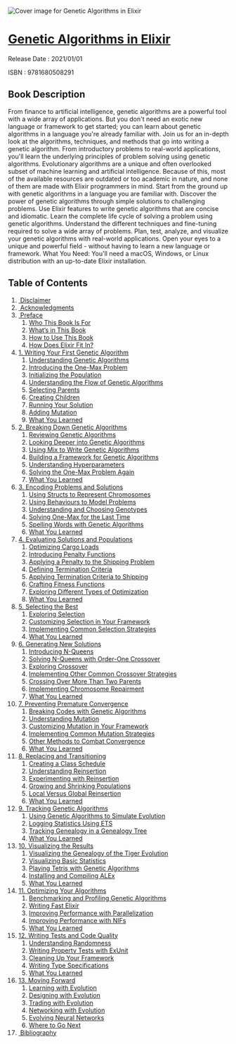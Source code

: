 ![Cover image for Genetic Algorithms in Elixir](https://imgdetail.ebookreading.net/cover/cover/202109/EB9781680508291.jpg)

[Genetic Algorithms in Elixir](https://ebookreading.net/view/book/Genetic+Algorithms+in+Elixir-EB9781680508291_1.html "Genetic Algorithms in Elixir")
====================================================================================================================

Release Date : 2021/01/01

ISBN : 9781680508291

Book Description
-----------------

From finance to artificial intelligence, genetic algorithms are a powerful tool with a wide array of applications. But you don't need an exotic new language or framework to get started; you can learn about genetic algorithms in a language you're already familiar with. Join us for an in-depth look at the algorithms, techniques, and methods that go into writing a genetic algorithm. From introductory problems to real-world applications, you'll learn the underlying principles of problem solving using genetic algorithms.
Evolutionary algorithms are a unique and often overlooked subset of machine learning and artificial intelligence. Because of this, most of the available resources are outdated or too academic in nature, and none of them are made with Elixir programmers in mind.
Start from the ground up with genetic algorithms in a language you are familiar with. Discover the power of genetic algorithms through simple solutions to challenging problems. Use Elixir features to write genetic algorithms that are concise and idiomatic. Learn the complete life cycle of solving a problem using genetic algorithms. Understand the different techniques and fine-tuning required to solve a wide array of problems. Plan, test, analyze, and visualize your genetic algorithms with real-world applications.
Open your eyes to a unique and powerful field - without having to learn a new language or framework.
What You Need:
You'll need a macOS, Windows, or Linux distribution with an up-to-date Elixir installation.


Table of Contents
-----------------

1. [&nbsp;Disclaimer](https://ebookreading.net/view/book/Genetic+Algorithms+in+Elixir-EB9781680508291_5.html)
1. [&nbsp;Acknowledgments](https://ebookreading.net/view/book/Genetic+Algorithms+in+Elixir-EB9781680508291_7.html)
1. [&nbsp;Preface](https://ebookreading.net/view/book/Genetic+Algorithms+in+Elixir-EB9781680508291_8.html)
    1. [Who This Book Is For](https://ebookreading.net/view/book/Genetic+Algorithms+in+Elixir-EB9781680508291_9.html#d24e137)
    1. [What’s in This Book](https://ebookreading.net/view/book/Genetic+Algorithms+in+Elixir-EB9781680508291_10.html#d24e173)
    1. [How to Use This Book](https://ebookreading.net/view/book/Genetic+Algorithms+in+Elixir-EB9781680508291_11.html#d24e232)
    1. [How Does Elixir Fit In?](https://ebookreading.net/view/book/Genetic+Algorithms+in+Elixir-EB9781680508291_12.html#d24e237)
1. [1. Writing Your First Genetic Algorithm](https://ebookreading.net/view/book/Genetic+Algorithms+in+Elixir-EB9781680508291_13.html)
    1. [Understanding Genetic Algorithms](https://ebookreading.net/view/book/Genetic+Algorithms+in+Elixir-EB9781680508291_14.html#d24e362)
    1. [Introducing the One-Max Problem](https://ebookreading.net/view/book/Genetic+Algorithms+in+Elixir-EB9781680508291_15.html#d24e569)
    1. [Initializing the Population](https://ebookreading.net/view/book/Genetic+Algorithms+in+Elixir-EB9781680508291_16.html#d24e737)
    1. [Understanding the Flow of Genetic Algorithms](https://ebookreading.net/view/book/Genetic+Algorithms+in+Elixir-EB9781680508291_17.html#d24e966)
    1. [Selecting Parents](https://ebookreading.net/view/book/Genetic+Algorithms+in+Elixir-EB9781680508291_18.html#d24e1312)
    1. [Creating Children](https://ebookreading.net/view/book/Genetic+Algorithms+in+Elixir-EB9781680508291_19.html#d24e1432)
    1. [Running Your Solution](https://ebookreading.net/view/book/Genetic+Algorithms+in+Elixir-EB9781680508291_20.html#d24e1632)
    1. [Adding Mutation](https://ebookreading.net/view/book/Genetic+Algorithms+in+Elixir-EB9781680508291_21.html#d24e1874)
    1. [What You Learned](https://ebookreading.net/view/book/Genetic+Algorithms+in+Elixir-EB9781680508291_22.html#d24e2052)
1. [2. Breaking Down Genetic Algorithms](https://ebookreading.net/view/book/Genetic+Algorithms+in+Elixir-EB9781680508291_23.html)
    1. [Reviewing Genetic Algorithms](https://ebookreading.net/view/book/Genetic+Algorithms+in+Elixir-EB9781680508291_24.html#d24e2071)
    1. [Looking Deeper into Genetic Algorithms](https://ebookreading.net/view/book/Genetic+Algorithms+in+Elixir-EB9781680508291_25.html#d24e2111)
    1. [Using Mix to Write Genetic Algorithms](https://ebookreading.net/view/book/Genetic+Algorithms+in+Elixir-EB9781680508291_26.html#d24e2599)
    1. [Building a Framework for Genetic Algorithms](https://ebookreading.net/view/book/Genetic+Algorithms+in+Elixir-EB9781680508291_27.html#d24e2806)
    1. [Understanding Hyperparameters](https://ebookreading.net/view/book/Genetic+Algorithms+in+Elixir-EB9781680508291_28.html#d24e3642)
    1. [Solving the One-Max Problem Again](https://ebookreading.net/view/book/Genetic+Algorithms+in+Elixir-EB9781680508291_29.html#d24e3995)
    1. [What You Learned](https://ebookreading.net/view/book/Genetic+Algorithms+in+Elixir-EB9781680508291_30.html#d24e4244)
1. [3. Encoding Problems and Solutions](https://ebookreading.net/view/book/Genetic+Algorithms+in+Elixir-EB9781680508291_31.html)
    1. [Using Structs to Represent Chromosomes](https://ebookreading.net/view/book/Genetic+Algorithms+in+Elixir-EB9781680508291_32.html#d24e4284)
    1. [Using Behaviours to Model Problems](https://ebookreading.net/view/book/Genetic+Algorithms+in+Elixir-EB9781680508291_33.html#d24e4851)
    1. [Understanding and Choosing Genotypes](https://ebookreading.net/view/book/Genetic+Algorithms+in+Elixir-EB9781680508291_34.html#d24e5680)
    1. [Solving One-Max for the Last Time](https://ebookreading.net/view/book/Genetic+Algorithms+in+Elixir-EB9781680508291_35.html#d24e5890)
    1. [Spelling Words with Genetic Algorithms](https://ebookreading.net/view/book/Genetic+Algorithms+in+Elixir-EB9781680508291_36.html#d24e6074)
    1. [What You Learned](https://ebookreading.net/view/book/Genetic+Algorithms+in+Elixir-EB9781680508291_37.html#d24e6485)
1. [4. Evaluating Solutions and Populations](https://ebookreading.net/view/book/Genetic+Algorithms+in+Elixir-EB9781680508291_38.html)
    1. [Optimizing Cargo Loads](https://ebookreading.net/view/book/Genetic+Algorithms+in+Elixir-EB9781680508291_39.html#d24e6646)
    1. [Introducing Penalty Functions](https://ebookreading.net/view/book/Genetic+Algorithms+in+Elixir-EB9781680508291_40.html#d24e6973)
    1. [Applying a Penalty to the Shipping Problem](https://ebookreading.net/view/book/Genetic+Algorithms+in+Elixir-EB9781680508291_41.html#d24e7030)
    1. [Defining Termination Criteria](https://ebookreading.net/view/book/Genetic+Algorithms+in+Elixir-EB9781680508291_42.html#d24e7163)
    1. [Applying Termination Criteria to Shipping](https://ebookreading.net/view/book/Genetic+Algorithms+in+Elixir-EB9781680508291_43.html#d24e7755)
    1. [Crafting Fitness Functions](https://ebookreading.net/view/book/Genetic+Algorithms+in+Elixir-EB9781680508291_44.html#d24e7900)
    1. [Exploring Different Types of Optimization](https://ebookreading.net/view/book/Genetic+Algorithms+in+Elixir-EB9781680508291_45.html#d24e8033)
    1. [What You Learned](https://ebookreading.net/view/book/Genetic+Algorithms+in+Elixir-EB9781680508291_46.html#d24e8475)
1. [5. Selecting the Best](https://ebookreading.net/view/book/Genetic+Algorithms+in+Elixir-EB9781680508291_47.html)
    1. [Exploring Selection](https://ebookreading.net/view/book/Genetic+Algorithms+in+Elixir-EB9781680508291_48.html#d24e8530)
    1. [Customizing Selection in Your Framework](https://ebookreading.net/view/book/Genetic+Algorithms+in+Elixir-EB9781680508291_49.html#d24e8768)
    1. [Implementing Common Selection Strategies](https://ebookreading.net/view/book/Genetic+Algorithms+in+Elixir-EB9781680508291_50.html#d24e9258)
    1. [What You Learned](https://ebookreading.net/view/book/Genetic+Algorithms+in+Elixir-EB9781680508291_51.html#d24e10067)
1. [6. Generating New Solutions](https://ebookreading.net/view/book/Genetic+Algorithms+in+Elixir-EB9781680508291_52.html)
    1. [Introducing N-Queens](https://ebookreading.net/view/book/Genetic+Algorithms+in+Elixir-EB9781680508291_53.html#d24e10119)
    1. [Solving N-Queens with Order-One Crossover](https://ebookreading.net/view/book/Genetic+Algorithms+in+Elixir-EB9781680508291_54.html#d24e10461)
    1. [Exploring Crossover](https://ebookreading.net/view/book/Genetic+Algorithms+in+Elixir-EB9781680508291_55.html#d24e10986)
    1. [Implementing Other Common Crossover Strategies](https://ebookreading.net/view/book/Genetic+Algorithms+in+Elixir-EB9781680508291_56.html#d24e11042)
    1. [Crossing Over More Than Two Parents](https://ebookreading.net/view/book/Genetic+Algorithms+in+Elixir-EB9781680508291_57.html#d24e11715)
    1. [Implementing Chromosome Repairment](https://ebookreading.net/view/book/Genetic+Algorithms+in+Elixir-EB9781680508291_58.html#d24e11931)
    1. [What You Learned](https://ebookreading.net/view/book/Genetic+Algorithms+in+Elixir-EB9781680508291_59.html#d24e12166)
1. [7. Preventing Premature Convergence](https://ebookreading.net/view/book/Genetic+Algorithms+in+Elixir-EB9781680508291_60.html)
    1. [Breaking Codes with Genetic Algorithms](https://ebookreading.net/view/book/Genetic+Algorithms+in+Elixir-EB9781680508291_61.html#d24e12277)
    1. [Understanding Mutation](https://ebookreading.net/view/book/Genetic+Algorithms+in+Elixir-EB9781680508291_62.html#d24e12848)
    1. [Customizing Mutation in Your Framework](https://ebookreading.net/view/book/Genetic+Algorithms+in+Elixir-EB9781680508291_63.html#d24e12992)
    1. [Implementing Common Mutation Strategies](https://ebookreading.net/view/book/Genetic+Algorithms+in+Elixir-EB9781680508291_64.html#d24e13407)
    1. [Other Methods to Combat Convergence](https://ebookreading.net/view/book/Genetic+Algorithms+in+Elixir-EB9781680508291_65.html#d24e14068)
    1. [What You Learned](https://ebookreading.net/view/book/Genetic+Algorithms+in+Elixir-EB9781680508291_66.html#d24e14127)
1. [8. Replacing and Transitioning](https://ebookreading.net/view/book/Genetic+Algorithms+in+Elixir-EB9781680508291_67.html)
    1. [Creating a Class Schedule](https://ebookreading.net/view/book/Genetic+Algorithms+in+Elixir-EB9781680508291_68.html#d24e14187)
    1. [Understanding Reinsertion](https://ebookreading.net/view/book/Genetic+Algorithms+in+Elixir-EB9781680508291_69.html#d24e14783)
    1. [Experimenting with Reinsertion](https://ebookreading.net/view/book/Genetic+Algorithms+in+Elixir-EB9781680508291_70.html#d24e15498)
    1. [Growing and Shrinking Populations](https://ebookreading.net/view/book/Genetic+Algorithms+in+Elixir-EB9781680508291_71.html#d24e15817)
    1. [Local Versus Global Reinsertion](https://ebookreading.net/view/book/Genetic+Algorithms+in+Elixir-EB9781680508291_72.html#d24e15906)
    1. [What You Learned](https://ebookreading.net/view/book/Genetic+Algorithms+in+Elixir-EB9781680508291_73.html#d24e15961)
1. [9. Tracking Genetic Algorithms](https://ebookreading.net/view/book/Genetic+Algorithms+in+Elixir-EB9781680508291_74.html)
    1. [Using Genetic Algorithms to Simulate Evolution](https://ebookreading.net/view/book/Genetic+Algorithms+in+Elixir-EB9781680508291_75.html#d24e15992)
    1. [Logging Statistics Using ETS](https://ebookreading.net/view/book/Genetic+Algorithms+in+Elixir-EB9781680508291_76.html#d24e16564)
    1. [Tracking Genealogy in a Genealogy Tree](https://ebookreading.net/view/book/Genetic+Algorithms+in+Elixir-EB9781680508291_77.html#d24e17538)
    1. [What You Learned](https://ebookreading.net/view/book/Genetic+Algorithms+in+Elixir-EB9781680508291_78.html#d24e18575)
1. [10. Visualizing the Results](https://ebookreading.net/view/book/Genetic+Algorithms+in+Elixir-EB9781680508291_79.html)
    1. [Visualizing the Genealogy of the Tiger Evolution](https://ebookreading.net/view/book/Genetic+Algorithms+in+Elixir-EB9781680508291_80.html#d24e18631)
    1. [Visualizing Basic Statistics](https://ebookreading.net/view/book/Genetic+Algorithms+in+Elixir-EB9781680508291_81.html#d24e19075)
    1. [Playing Tetris with Genetic Algorithms](https://ebookreading.net/view/book/Genetic+Algorithms+in+Elixir-EB9781680508291_82.html#d24e19373)
    1. [Installing and Compiling ALEx](https://ebookreading.net/view/book/Genetic+Algorithms+in+Elixir-EB9781680508291_83.html#d24e19416)
    1. [What You Learned](https://ebookreading.net/view/book/Genetic+Algorithms+in+Elixir-EB9781680508291_84.html#d24e20305)
1. [11. Optimizing Your Algorithms](https://ebookreading.net/view/book/Genetic+Algorithms+in+Elixir-EB9781680508291_85.html)
    1. [Benchmarking and Profiling Genetic Algorithms](https://ebookreading.net/view/book/Genetic+Algorithms+in+Elixir-EB9781680508291_86.html#d24e20395)
    1. [Writing Fast Elixir](https://ebookreading.net/view/book/Genetic+Algorithms+in+Elixir-EB9781680508291_87.html#d24e21343)
    1. [Improving Performance with Parallelization](https://ebookreading.net/view/book/Genetic+Algorithms+in+Elixir-EB9781680508291_88.html#d24e21684)
    1. [Improving Performance with NIFs](https://ebookreading.net/view/book/Genetic+Algorithms+in+Elixir-EB9781680508291_89.html#writing_nifs)
    1. [What You Learned](https://ebookreading.net/view/book/Genetic+Algorithms+in+Elixir-EB9781680508291_90.html#d24e23092)
1. [12. Writing Tests and Code Quality](https://ebookreading.net/view/book/Genetic+Algorithms+in+Elixir-EB9781680508291_91.html)
    1. [Understanding Randomness](https://ebookreading.net/view/book/Genetic+Algorithms+in+Elixir-EB9781680508291_92.html#d24e23206)
    1. [Writing Property Tests with ExUnit](https://ebookreading.net/view/book/Genetic+Algorithms+in+Elixir-EB9781680508291_93.html#d24e23512)
    1. [Cleaning Up Your Framework](https://ebookreading.net/view/book/Genetic+Algorithms+in+Elixir-EB9781680508291_94.html#d24e23972)
    1. [Writing Type Specifications](https://ebookreading.net/view/book/Genetic+Algorithms+in+Elixir-EB9781680508291_95.html#d24e24471)
    1. [What You Learned](https://ebookreading.net/view/book/Genetic+Algorithms+in+Elixir-EB9781680508291_96.html#d24e24974)
1. [13. Moving Forward](https://ebookreading.net/view/book/Genetic+Algorithms+in+Elixir-EB9781680508291_97.html)
    1. [Learning with Evolution](https://ebookreading.net/view/book/Genetic+Algorithms+in+Elixir-EB9781680508291_98.html#d24e25023)
    1. [Designing with Evolution](https://ebookreading.net/view/book/Genetic+Algorithms+in+Elixir-EB9781680508291_99.html#d24e25108)
    1. [Trading with Evolution](https://ebookreading.net/view/book/Genetic+Algorithms+in+Elixir-EB9781680508291_100.html#d24e25154)
    1. [Networking with Evolution](https://ebookreading.net/view/book/Genetic+Algorithms+in+Elixir-EB9781680508291_101.html#d24e25185)
    1. [Evolving Neural Networks](https://ebookreading.net/view/book/Genetic+Algorithms+in+Elixir-EB9781680508291_102.html#d24e25257)
    1. [Where to Go Next](https://ebookreading.net/view/book/Genetic+Algorithms+in+Elixir-EB9781680508291_103.html#d24e25366)
1. [&nbsp;Bibliography](https://ebookreading.net/view/book/Genetic+Algorithms+in+Elixir-EB9781680508291_104.html)
